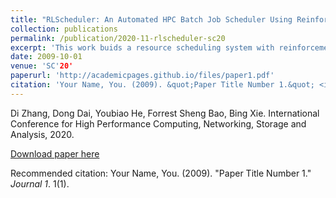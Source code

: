 ```yaml
---
title: "RLScheduler: An Automated HPC Batch Job Scheduler Using Reinforcement Learning"
collection: publications
permalink: /publication/2020-11-rlscheduler-sc20
excerpt: 'This work buids a resource scheduling system with reinforcement learning.'
date: 2009-10-01
venue: 'SC'20'
paperurl: 'http://academicpages.github.io/files/paper1.pdf'
citation: 'Your Name, You. (2009). &quot;Paper Title Number 1.&quot; <i>Journal 1</i>. 1(1).'
---
```

Di Zhang, Dong Dai, Youbiao He, Forrest Sheng Bao, Bing Xie. 
International Conference for High Performance Computing, Networking, Storage and Analysis, 2020.

[Download paper here](http://academicpages.github.io/files/paper1.pdf)

Recommended citation: Your Name, You. (2009). "Paper Title Number 1." <i>Journal 1</i>. 1(1).
